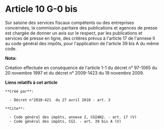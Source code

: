 # Article 10 G-0 bis

Sur saisine des services fiscaux compétents ou des entreprises concernées, la commission paritaire des publications et
agences de presse est chargée de donner un avis sur le respect, par les publications et services de presse en ligne, des
critères prévus à l'article 17 de l'annexe II au code général des impôts, pour l'application de l'article 39 bis A du même
code.

**Nota:**

Création effectuée en conséquence de l'article 1-1 du décret n° 97-1065 du 20 novembre 1997 et du décret n° 2009-1423 du 19
novembre 2009.

**Liens relatifs à cet article**

	**Créé par**:

	  - Décret n°2010-421  du 27 avril 2010 - art. 3

	**Cite**:

	  - Code général des impôts, annexe 2, CGIAN2. - art. 17 (V)
	  - Code général des impôts, CGI. - art. 39 bis A (V)

